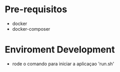 # Pre-requisitos
  - docker
  - docker-composer

# Enviroment Development
 - rode o comando para iniciar a aplicaçao 'run.sh'

